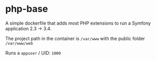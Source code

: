# php-base

A simple dockerfile that adds most PHP extensions to run a Symfony application 2.3 -> 3.4.

The project path in the container is `/var/www` with the public folder `/var/www/web`

Runs a `appuser` / UID: `1000`

